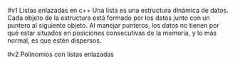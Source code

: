 #v1 Listas enlazadas en c++
Una lista es una estructura dinámica de datos. Cada objeto de la estructura está formado por los datos junto con un puntero al siguiente objeto. Al manejar punteros, los datos no tienen por qué estar situados en posiciones consecutivas de la memoria, y lo más normal, es que estén dispersos.

#v2 Polinomios con listas enlazadas
